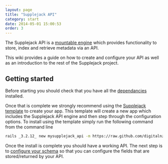 ```yaml
---
layout: page
title: "Supplejack API"
category: start
date: 2014-05-01 15:00:53
order: 3
---
```


The Supplejack API is a [mountable engine](http://guides.rubyonrails.org/engines.html) which provides functionality to store, index and retrieve metadata via an API.

This wiki provides a guide on how to create and configure your API as well as an introduction to the rest of the Supplejack project.

## Getting started

Before starting you should check that you have all the [dependancies](Dependancies) installed.

Once that is complete we strongly recommend using the [Supplejack template](https://github.com/DigitalNZ/supplejack_template) to create your app. This template will create a new app which includes the Supplejack API engine and then step through the configuration options. To install using the template simply run the following command from the command line

```bash
rails _3.2.12_ new mysupplejack_api -m https://raw.github.com/digitalnz/supplejack_template/master/template.rb
```

Once the install is complete you should have a working API. The next step is to [configure your schema](Schema) so that you can configure the fields that are stored/returned by your API.

